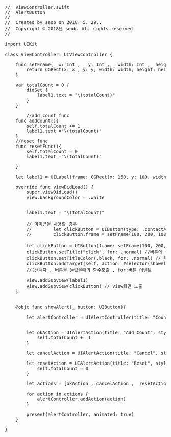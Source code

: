 <pre>
//  ViewController.swift
//  AlertButton
//
//  Created by seob on 2018. 5. 29..
//  Copyright © 2018년 seob. All rights reserved.
//

import UIKit

class ViewController: UIViewController {
    
    func setFrame(_ x: Int , _ y: Int , _ width: Int ,_ height: Int) -> CGRect {
        return CGRect(x: x , y: y, width: width, height: height)
    }
    
    var totalCount = 0 {
        didSet {
            label1.text = "\(totalCount)"
        }
    }
    
        //add count func
    func addCount(){
        self.totalCount += 1
        label1.text ="\(totalCount)"
    }
    //reset func
    func resetFunc(){
        self.totalCount = 0
        label1.text ="\(totalCount)"
        
    }
    
    let label1 = UILabel(frame: CGRect(x: 150, y: 100, width: 100, height: 100))
    
    override func viewDidLoad() {
        super.viewDidLoad()
        view.backgroundColor = .white
        
        
        label1.text = "\(totalCount)"
       
        // 아이콘을 사용할 경우
        //        let clickButton = UIButton(type: .contactAdd)
        //        clickButton.frame = setFrame(100, 200, 100, 100)
        
        let clickButton = UIButton(frame: setFrame(100, 200, 100, 100)) // 버튼생성하고 위치지정
        clickButton.setTitle("click", for: .normal) //버튼에 들어갈 텍스트 ,for : 버튼 이벤트  기본으로 .normal
        clickButton.setTitleColor(.black, for: .normal) // 텍스트의 색상 ,   for : 버튼 이벤트  기본으로 .normal
        clickButton.addTarget(self, action: #selector(showAlert(_:)), for: .touchUpInside)
        //(선택자 , 버튼을 눌렀을때의 함수호출 , for:버튼 이벤트
        
        view.addSubview(label1)
        view.addSubview(clickButton) // view화면 노출
    }
    
    
    @objc func showAlert(_ button: UIButton){
        
        let alertController = UIAlertController(title: "Count", message: nil, preferredStyle: .alert)
       
        
        let okAction = UIAlertAction(title: "Add Count", style: .default) { _ in
            self.totalCount += 1
        }
        
        let cancelAction = UIAlertAction(title: "Cancel", style: .cancel)
        
        let resetAction = UIAlertAction(title: "Reset", style: .destructive) { _ in
            self.totalCount = 0
        }
        
        let actions = [okAction , cancelAction ,  resetAction]
        
        for action in actions {
            alertController.addAction(action)
        }
        
        present(alertController, animated: true)
    }
    
}
</pre>
